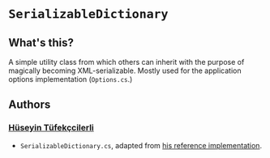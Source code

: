 ﻿# `SerializableDictionary`
## What's this?
A simple utility class from which others can inherit with the purpose of magically becoming XML-serializable. Mostly
used for the application options implementation (`Options.cs`.)

## Authors
### [Hüseyin Tüfekçcilerli](http://huseyint.com/)
- `SerializableDictionary.cs`, adapted from
  [his reference implementation](http://huseyint.com/2007/12/xml-serializable-generic-dictionary-tipi/).
